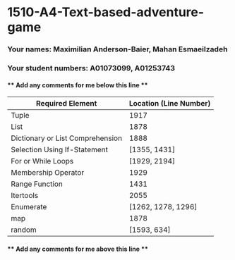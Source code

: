 # 1510-A4-Text-based-adventure-game

### Your names: Maximilian Anderson-Baier, Mahan Esmaeilzadeh

### Your student numbers: A01073099, A01253743

#### ** Add any comments for me below this line **

| Required Element | Location (Line Number)|
-------------------|-----------|
|Tuple| 1917
|List| 1878
|Dictionary or List Comprehension| 1888
|Selection Using If-Statement| [1355, 1431]
|For or While Loops| [1929, 2194]
|Membership Operator| 1929
|Range Function| 1431 
|Itertools| 2055
|Enumerate| [1262, 1278, 1296]
|map| 1878
|random| [1593, 634]


#### ** Add any comments for me above this line **
